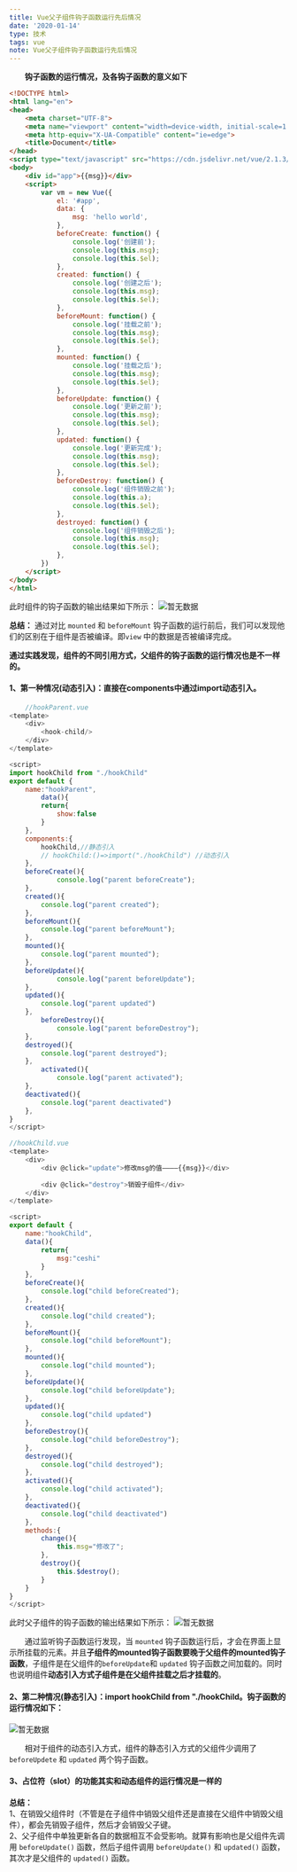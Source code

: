```yaml
---
title: Vue父子组件钩子函数运行先后情况
date: '2020-01-14'
type: 技术
tags: vue
note: Vue父子组件钩子函数运行先后情况
---
```

**&#8195;&#8195;钩子函数的运行情况，及各钩子函数的意义如下**
```HTML
<!DOCTYPE html>
<html lang="en">
<head>
    <meta charset="UTF-8">
    <meta name="viewport" content="width=device-width, initial-scale=1.0">
    <meta http-equiv="X-UA-Compatible" content="ie=edge">
    <title>Document</title>
</head>
<script type="text/javascript" src="https://cdn.jsdelivr.net/vue/2.1.3/vue.js"></script>
<body>
    <div id="app">{{msg}}</div>
    <script>
        var vm = new Vue({
            el: '#app',
            data: {
                msg: 'hello world',
            },
            beforeCreate: function() {
                console.log('创建前');
                console.log(this.msg);
                console.log(this.$el);
            },
            created: function() {
                console.log('创建之后');
                console.log(this.msg);
                console.log(this.$el);
            },
            beforeMount: function() {
                console.log('挂载之前');
                console.log(this.msg);
                console.log(this.$el);
            },
            mounted: function() {
                console.log('挂载之后');
                console.log(this.msg);
                console.log(this.$el);
            },
            beforeUpdate: function() {
                console.log('更新之前');
                console.log(this.msg);
                console.log(this.$el);
            },
            updated: function() {
                console.log('更新完成');
                console.log(this.msg);
                console.log(this.$el);
            },
            beforeDestroy: function() {
                console.log('组件销毁之前');
                console.log(this.a);
                console.log(this.$el);
            },
            destroyed: function() {
                console.log('组件销毁之后');
                console.log(this.msg);
                console.log(this.$el);
            },
        })
    </script>
</body>
</html>
```
此时组件的钩子函数的输出结果如下所示：
<img src="../../images/vue-hooks.png" alt="暂无数据">
<!-- ![](https://user-gold-cdn.xitu.io/2019/8/15/16c9458b653a47f7?w=1914&h=376&f=png&s=49072) -->

**总结：** 通过对比 `mounted` 和 `beforeMount` 钩子函数的运行前后，我们可以发现他们的区别在于组件是否被编译。即`view` 中的数据是否被编译完成。

​**通过实践发现，组件的不同引用方式，父组件的钩子函数的运行情况也是不一样的。**

#### **1、第一种情况(动态引入)**：直接在components中通过import动态引入。

```javascript     
    //hookParent.vue
<template>
    <div>
        <hook-child/>
    </div>
</template>

<script>
import hookChild from "./hookChild"
export default {
    name:"hookParent",
        data(){
        return{
            show:false
        }
    },
    components:{
        hookChild,//静态引入
        // hookChild:()=>import("./hookChild") //动态引入
    },
    beforeCreate(){
            console.log("parent beforeCreate");
    },
    created(){
        console.log("parent created");
    },
    beforeMount(){
        console.log("parent beforeMount");
    },
    mounted(){
        console.log("parent mounted");
    },
    beforeUpdate(){
            console.log("parent beforeUpdate");
    },
    updated(){
        console.log("parent updated")
    },
        beforeDestroy(){
            console.log("parent beforeDestroy");
    },
    destroyed(){
        console.log("parent destroyed");
    },
        activated(){
            console.log("parent activated");
    },
    deactivated(){
        console.log("parent deactivated")
    },
}
</script>

//hookChild.vue
<template>
    <div>
        <div @click="update">修改msg的值————{{msg}}</div>
        
        <div @click="destroy">销毁子组件</div>
    </div>
</template>

<script>
export default {
    name:"hookChild",
    data(){
        return{
            msg:"ceshi"
        }
    },
    beforeCreate(){
        console.log("child beforeCreated");
    },
    created(){
        console.log("child created");
    },
    beforeMount(){
        console.log("child beforeMount");
    },
    mounted(){
        console.log("child mounted");
    },
    beforeUpdate(){
        console.log("child beforeUpdate");
    },
    updated(){
        console.log("child updated")
    },
    beforeDestroy(){
        console.log("child beforeDestroy");
    },
    destroyed(){
        console.log("child destroyed");
    },
    activated(){
        console.log("child activated");
    },
    deactivated(){
        console.log("child deactivated")
    },
    methods:{
        change(){
            this.msg="修改了";
        },
        destroy(){
            this.$destroy();
        }
    }
}
</script>
```
此时父子组件的钩子函数的输出结果如下所示：
<img src="../../images/parent-child-hook2.png" alt="暂无数据">

&#8195;&#8195;通过监听钩子函数运行发现，当 `mounted` 钩子函数运行后，才会在界面上显示所挂载的元素。并且**子组件的mounted钩子函数要晚于父组件的mounted钩子函数**，子组件是在父组件的`beforeUpdate`和 `updated` 钩子函数之间加载的。同时也说明组件**动态引入方式子组件是在父组件挂载之后才挂载的**。

#### **2、第二种情况(静态引入)**：import hookChild from "./hookChild。钩子函数的运行情况如下：
<img src="../../images/parent-child-hook.png" alt="暂无数据">
<!-- ![](https://user-gold-cdn.xitu.io/2019/5/27/16af9c5f6a53c12a?w=1918&h=243&f=png&s=38077) -->

&#8195;&#8195;相对于组件的动态引入方式，组件的静态引入方式的父组件少调用了 `beforeUpdete` 和 `updated` 两个钩子函数。
#### **3、占位符（slot）的功能其实和动态组件的运行情况是一样的**


**总结：**  
1、在销毁父组件时（不管是在子组件中销毁父组件还是直接在父组件中销毁父组件），都会先销毁子组件，然后才会销毁父子键。<br>
2、父子组件中单独更新各自的数据相互不会受影响。就算有影响也是父组件先调用 `beforeUpdate()` 函数，然后子组件调用 `beforeUpdate()` 和 `updated()` 函数，其次才是父组件的 `updated()` 函数。
